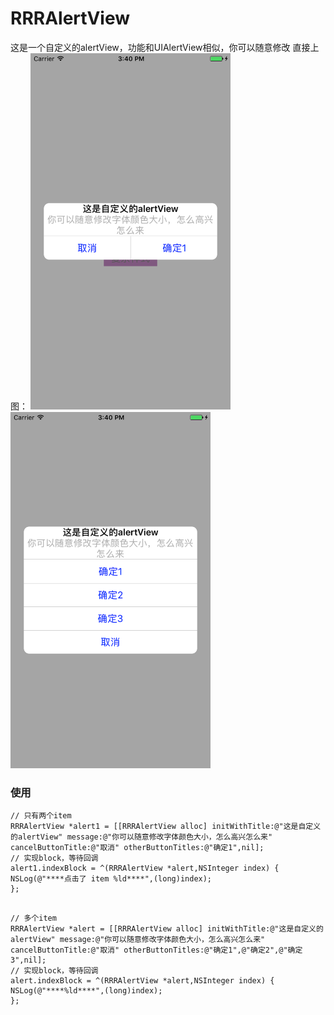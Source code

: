 # RRRAlertView

这是一个自定义的alertView，功能和UIAlertView相似，你可以随意修改
直接上图：
<img src="https://github.com/ZhangRuixiang/RRRAlertView/raw/master/shotPic1.png" width="320">
<img src="https://github.com/ZhangRuixiang/RRRAlertView/raw/master/shotPic2.png" width="320"> 

### 使用

```
// 只有两个item
RRRAlertView *alert1 = [[RRRAlertView alloc] initWithTitle:@"这是自定义的alertView" message:@"你可以随意修改字体颜色大小，怎么高兴怎么来" cancelButtonTitle:@"取消" otherButtonTitles:@"确定1",nil];
// 实现block，等待回调
alert1.indexBlock = ^(RRRAlertView *alert,NSInteger index) {
NSLog(@"****点击了 item %ld****",(long)index);
};

```

```

// 多个item
RRRAlertView *alert = [[RRRAlertView alloc] initWithTitle:@"这是自定义的alertView" message:@"你可以随意修改字体颜色大小，怎么高兴怎么来" cancelButtonTitle:@"取消" otherButtonTitles:@"确定1",@"确定2",@"确定3",nil];
// 实现block，等待回调
alert.indexBlock = ^(RRRAlertView *alert,NSInteger index) {
NSLog(@"****%ld****",(long)index);
};

```
